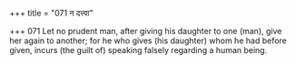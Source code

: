 +++
title = "071 न दत्त्वा"

+++
071	Let no prudent man, after giving his daughter to one (man), give her again to another; for he who gives (his daughter) whom he had before given, incurs (the guilt of) speaking falsely regarding a human being.